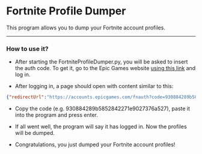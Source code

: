 # Fortnite Profile Dumper

This program allows you to dump your Fortnite account profiles.

---

### How to use it?

- After starting the FortniteProfileDumper.py, you will be asked to insert the auth code. To get it, go to the Epic Games website [using this link](https://www.epicgames.com/id/logout?redirectUrl=https%3A%2F%2Fwww.epicgames.com%2Fid%2Flogin%3FredirectUrl%3Dhttps%253A%252F%252Fwww.epicgames.com%252Fid%252Fapi%252Fredirect%253FclientId%253Dec684b8c687f479fadea3cb2ad83f5c6%2526responseType%253Dcode "Here is the link :D") and log in.

- After logging in, a page should open with content similar to this:

```json
{"redirectUrl":"https://accounts.epicgames.com/fnauth?code=930884289b5852842271e9027376a527","authorizationCode":"930884289b5852842271e9027376a527","sid":null}
```
- Copy the code (e.g. 930884289b5852842271e9027376a527), paste it into the program and press enter.

- If all went well, the program will say it has logged in. Now the profiles will be dumped.

- Congratulations, you just dumped your Fortnite account profiles!